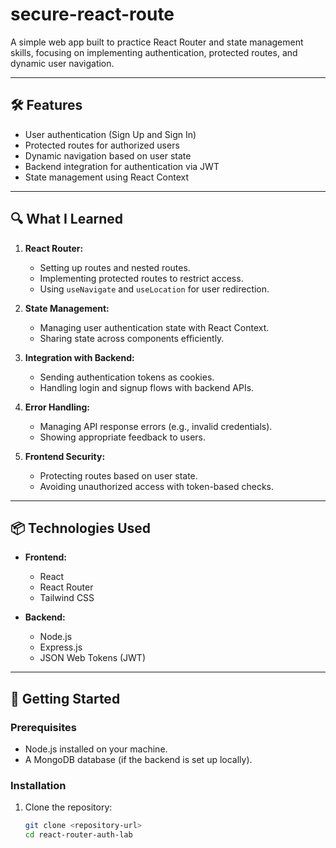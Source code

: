 # secure-react-route

A simple web app built to practice React Router and state management skills, focusing on implementing authentication, protected routes, and dynamic user navigation.

---

## 🛠️ Features

- User authentication (Sign Up and Sign In)
- Protected routes for authorized users
- Dynamic navigation based on user state
- Backend integration for authentication via JWT
- State management using React Context

---

## 🔍 What I Learned

1. **React Router:**

   - Setting up routes and nested routes.
   - Implementing protected routes to restrict access.
   - Using `useNavigate` and `useLocation` for user redirection.

2. **State Management:**

   - Managing user authentication state with React Context.
   - Sharing state across components efficiently.

3. **Integration with Backend:**

   - Sending authentication tokens as cookies.
   - Handling login and signup flows with backend APIs.

4. **Error Handling:**

   - Managing API response errors (e.g., invalid credentials).
   - Showing appropriate feedback to users.

5. **Frontend Security:**
   - Protecting routes based on user state.
   - Avoiding unauthorized access with token-based checks.

---

## 📦 Technologies Used

- **Frontend:**

  - React
  - React Router
  - Tailwind CSS

- **Backend:**
  - Node.js
  - Express.js
  - JSON Web Tokens (JWT)

---

## 🚀 Getting Started

### Prerequisites

- Node.js installed on your machine.
- A MongoDB database (if the backend is set up locally).

### Installation

1. Clone the repository:
   ```bash
   git clone <repository-url>
   cd react-router-auth-lab
   ```
